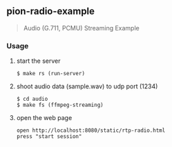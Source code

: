 ## pion-radio-example

> Audio (G.711, PCMU) Streaming Example


### Usage
1. start the server
    ```
    $ make rs (run-server)
    ```

2. shoot audio data (sample.wav) to udp port (1234)
    ```
    $ cd audio
    $ make fs (ffmpeg-streaming)
    ```

3. open the web page
    ```
    open http://localhost:8080/static/rtp-radio.html
    press "start session"
    ```



